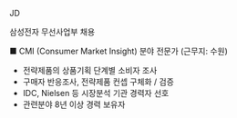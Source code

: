 JD


삼성전자 무선사업부 채용

■ CMI (Consumer Market Insight) 분야 전문가 (근무지: 수원)
- 전략제품의 상품기획 단계별 소비자 조사
- 구매자 반응조사, 전략제품 컨셉 구체화 / 검증
- IDC, Nielsen 등 시장분석 기관 경력자 선호
- 관련분야 8년 이상 경력 보유자
